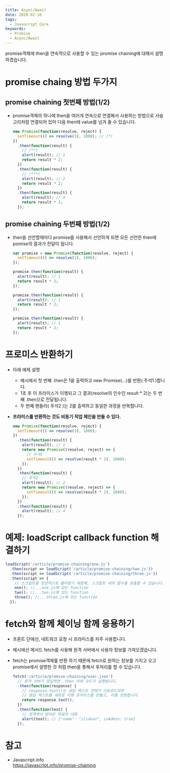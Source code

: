 ```yaml
---
title: Async/Await
date: 2020-02-16
tags:
  - Javascript Core
keywords:
  - Promise
  - Async/Await
---
```


promise객체에 then을 연속적으로 사용할 수 있는 promise chaining에 대해서 설명하겠습니다.

# promise chaing 방법 두가지

## promise chaining 첫번째 방법(1/2)

- promise객체의 하나에 then을 여러개 연속으로 연결해서 사용하는 방법으로 사슬고리처럼 연결되어 있어 다음 then에 value를 넘겨 줄 수 있습니다.
  ```js
  new Promise(function(resolve, reject) {
    setTimeout(() => resolve(1), 1000); // (*)
  })
    .then(function(result) {
      // (**)
      alert(result); // 1
      return result * 2;
    })
    .then(function(result) {
      // (***)
      alert(result); // 2
      return result * 2;
    })
    .then(function(result) {
      alert(result); // 4
      return result * 2;
    });
  ```

## promise chaining 두번째 방법(1/2)

- then을 선언할때마다 promise를 사용해서 선언하게 되면 모든 선언한 then에 pomise의 결과가 전달이 됩니다.

  ```js
  var promise = new Promise(function(resolve, reject) {
    setTimeout(() => resolve(1), 1000);
  });

  promise.then(function(result) {
    alert(result); // 1
    return result * 2;
  });

  promise.then(function(result) {
    alert(result); // 1
    return result * 2;
  });

  promise.then(function(result) {
    alert(result); // 1
    return result * 2;
  });
  ```

# 프로미스 반환하기

- 아래 예제 설명
  - 예시에서 첫 번째 .then은 1을 출력하고 new Promise(…)를 반환( 주석1 )합니다.
  - 1초 후 이 프라미스가 이행되고 그 결과(resolve의 인수인 result \* 2)는 두 번째 .then으로 전달됩니다.
  - 두 번째 핸들러( 주석2 )는 2를 출력하고 동일한 과정을 반복합니다.
- **프라미스를 반환하는 것도 비동기 작업 체인을 만들 수 있다.**

  ```js
  new Promise(function(resolve, reject) {
    setTimeout(() => resolve(1), 1000);
  })
    .then(function(result) {
      alert(result); // 1
      return new Promise((resolve, reject) => {
        // 주석1
        setTimeout(() => resolve(result * 2), 1000);
      });
    })
    .then(function(result) {
      // 주석2
      alert(result); // 2
      return new Promise((resolve, reject) => {
        setTimeout(() => resolve(result * 2), 1000);
      });
    })
    .then(function(result) {
      alert(result); // 4
    });
  ```

# 예제: loadScript callback function 해결하기

```js
loadScript('/article/promise-chaining/one.js')
  .then(script => loadScript('/article/promise-chaining/two.js'))
  .then(script => loadScript('/article/promise-chaining/three.js'))
  .then(script => {
    // 스크립트를 정상적으로 불러왔기 때문에, 스크립트 내의 함수를 호출할 수 있습니다.
    one(); //...one.js에 있는 function
    two(); //...two.js에 있는 function
    three(); //...three.js에 있는 function
  });
```

# fetch와 함께 체이닝 함께 응용하기

- 프론트 단에선, 네트워크 요청 시 프라미스를 자주 사용합니다.
- 예시에선 메서드 fetch를 사용해 원격 서버에서 사용자 정보를 가져오겠습니다.
- fetch는 promise객체를 반환 하기 때문에 fetch로 원하는 정보를 가지고 오고 promise에서 설명한 것 처럼 then을 통해서 후처리를 할 수 있습니다.

  ```js
  fetch('/article/promise-chaining/user.json')
    // 원격 서버가 응답하면 .then 아래 코드가 실행됩니다.
    .then(function(response) {
      // response.text()는 응답 텍스트 전체가 다운로드되면
      // 응답 텍스트를 새로운 이행 프라미스를 만들고, 이를 반환합니다.
      return response.text();
    })
    .then(function(text) {
      // 원격에서 받아온 파일의 내용
      alert(text); // {"name": "iliakan", isAdmin: true}
    });
  ```

# 참고

- Javascript.info  
  https://javascript.info/promise-chaining
